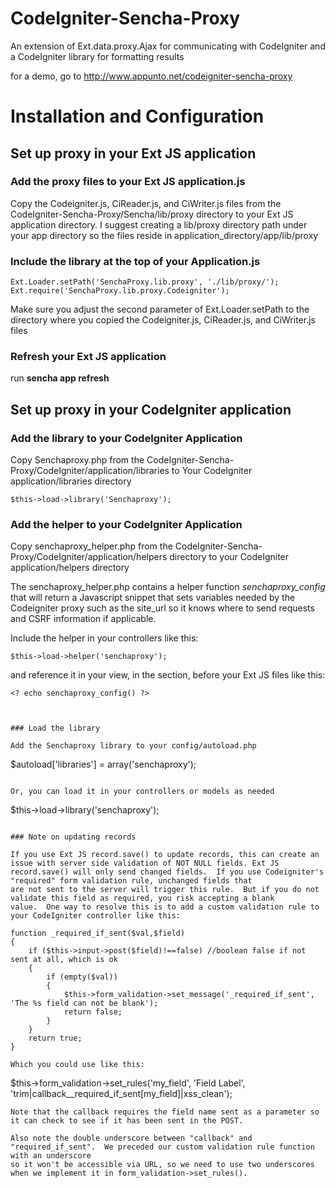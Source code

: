 CodeIgniter-Sencha-Proxy
========================

An extension of Ext.data.proxy.Ajax for communicating with CodeIgniter and a CodeIgniter library for formatting results

for a demo, go to http://www.appunto.net/codeigniter-sencha-proxy

# Installation and Configuration

## Set up proxy in your Ext JS application

### Add the proxy files to your Ext JS application.js

Copy the Codeigniter.js, CiReader.js, and CiWriter.js files from the CodeIgniter-Sencha-Proxy/Sencha/lib/proxy directory
to your Ext JS application directory.  I suggest creating a lib/proxy directory path under your app directory so the files reside
in application_directory/app/lib/proxy 

### Include the library at the top of your Application.js
```
Ext.Loader.setPath('SenchaProxy.lib.proxy', './lib/proxy/');
Ext.require('SenchaProxy.lib.proxy.Codeigniter');
```

Make sure you adjust the second parameter of Ext.Loader.setPath to the directory 
where you copied the Codeigniter.js, CiReader.js, and CiWriter.js files

### Refresh your Ext JS application

run __sencha app refresh__

## Set up proxy in your CodeIgniter application

### Add the library to your CodeIgniter Application

Copy Senchaproxy.php from the CodeIgniter-Sencha-Proxy/CodeIgniter/application/libraries 
to Your CodeIgniter application/libraries directory

```
$this->load->library('Senchaproxy');
```


### Add the helper to your CodeIgniter Application

Copy senchaproxy_helper.php from the CodeIgniter-Sencha-Proxy/CodeIgniter/application/helpers
directory to your CodeIgniter application/helpers directory

The senchaproxy_helper.php contains a helper function _senchaproxy_config_ that will return a Javascript 
snippet that sets variables needed by the Codeigniter proxy such as the site_url so it knows where to 
send requests and CSRF information if applicable. 

Include the helper in your controllers like this:

```
$this->load->helper('senchaproxy');
```

and reference it in your view, in the <head> section, before your Ext JS files like this:
```
<? echo senchaproxy_config() ?>
```
```


### Load the library

Add the Senchaproxy library to your config/autoload.php
```
$autoload['libraries'] = array('senchaproxy');
```

Or, you can load it in your controllers or models as needed 
```
$this->load->library('senchaproxy');
```

### Note on updating records

If you use Ext JS record.save() to update records, this can create an issue with server side validation of NOT NULL fields. Ext JS
record.save() will only send changed fields.  If you use Codeigniter's "required" form validation rule, unchanged fields that
are not sent to the server will trigger this rule.  But if you do not validate this field as required, you risk accepting a blank 
value.  One way to resolve this is to add a custom validation rule to your CodeIgniter controller like this:
```
	function _required_if_sent($val,$field)
	{
		if ($this->input->post($field)!==false) //boolean false if not sent at all, which is ok
		{
			if (empty($val))
			{
				$this->form_validation->set_message('_required_if_sent', 'The %s field can not be blank');
				return false;
			}
		}
		return true;
	}
```
Which you could use like this:
```
$this->form_validation->set_rules('my_field', 'Field Label', 'trim|callback__required_if_sent[my_field]|xss_clean');
```
Note that the callback requires the field name sent as a parameter so it can check to see if it has been sent in the POST.

Also note the double underscore between "callback" and "required_if_sent".  We preceded our custom validation rule function with an underscore
so it won't be accessible via URL, so we need to use two underscores when we implement it in form_validation->set_rules().
